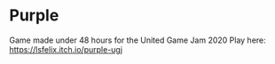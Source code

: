 # Purple
Game made under 48 hours for the United Game Jam 2020
Play here: https://lsfelix.itch.io/purple-ugj
